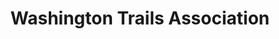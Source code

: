 ---
title: "Washington Trails Association"
url: /seattle/washington-trails-association/
shop: travel agency
---
